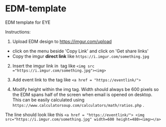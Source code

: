 # EDM-template
EDM template for EYE

Instructions:
1. Upload EDM design to https://imgur.com/upload
  - click on the menu beside 'Copy Link' and click on 'Get share links'
  - Copy the imgur <b>direct link</b> like `https://i.imgur.com/something.jpg`
  
2. Insert the imgur link in <img> tag like `<img src ="https://i.imgur.com/something.jpg"><img>`

3. Add event link to the <a> tag like `<a href = "https://eventlink/">`

4. Modify height within the img tag. Width should always be 600 pixels so the EDM spans half of the screen when email is opened on desktop.
This can be easily calculated using `https://www.calculatorsoup.com/calculators/math/ratios.php` .

The line should look like this
`<a href = "https://eventlink/"> <img src="https://i.imgur.com/something.jpg" width=600 height=480><img></a>`
